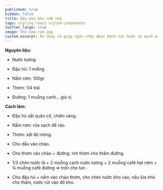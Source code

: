 ```yaml
---
published: true
hidden: false
title: Đậu phụ kho nấm rơm
tags: styling react styled-components
twitter_large: true
image: kho-nam-rom.jpg
custom_excerpt: Ăn chay sẽ giúp ngăn chặn được bệnh tắc hoặc vỡ mạch máu ở người tăng huyết áp, hạn chế tai biến nhồi máu cơ tim.
---
```


**Nguyên liệu:**

+ Nước tương

+ Đậu hũ: 1 miếng

+ Nấm rơm: 100gr

+ Thơm: 1/4 trái

+ Đường: 1 muỗng canh… gia vị

**Cách làm:**

+ Đậu hủ xắt quân cờ, chiên vàng.

+ Nấm rơm: rửa sạch để ráo.

+ Thơm: xắt lát mỏng.

+ Cho dầu vào chảo.

+ Cho thơm vào chảo + đường: rim thơm cho thấm đường.

+ 1/3 chén nước lã + 2 muỗng canh nước tương + 2 muỗng café hạt nêm + ¼ muỗng café đường => trộn cho tan .

+ Cho đậu hủ + nấm vào chảo thơm, cho chén nước kho vào, nấu lửa nhỏ cho thấm, nước rút vào đồ kho.
